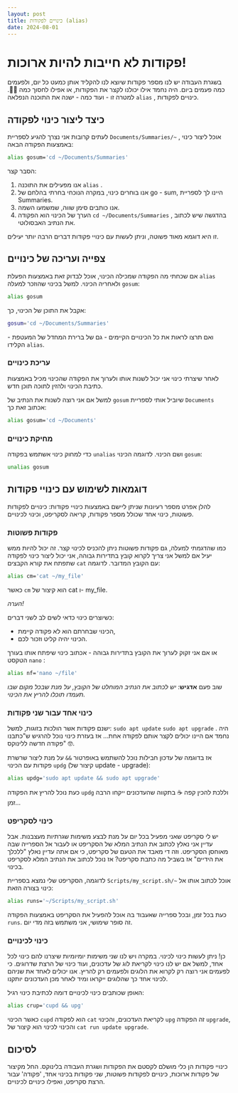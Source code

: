 ```yaml
---
layout: post
title: כינויים לפקודות (alias)
date: 2024-08-01
---
```


# פקודות לא חייבות להיות ארוכות!
בשגרת העבודה יש לנו מספר פקודות שיוצא לנו להקליד אותן כמעט כל יום, ולפעמים כמה פעמים ביום. היה נחמד אילו יכולנו לקצר את הפקודות, או אפילו לחסוך כמה 🤏🏻. למטרה זו - ועוד כמה - ישנה את התוכנה הנפלאה `alias` , כינויים לפקודות.

## כיצד ליצור כינוי לפקודה
לעתים קרובות אני נצרך להגיע לספריית `Documents/Summaries/~` , אוכל ליצור כינוי באמצעות הפקודה הבאה:

```sh
alias gosum='cd ~/Documents/Summaries'
```

הסבר קצר:

1. אנו מפעילים את התוכנה `alias` .
2. אנו בוחרים כינוי, במקרה הנוכחי בחרתי בהלחם של go - sum, היינו לך לספריית Summaries.
3. אנו כותבים סימן שווה, שמשמעו השמה.
4. הערך של הכינוי הוא הפקודה `cd ~/Documents/Summaries` , בהדגשה שיש לכתוב את הנתיב האבסולוטי.

זו היא דוגמא מאוד פשוטה, וניתן לעשות עם כינויי פקודות דברים הרבה יותר יעילים.

## צפייה ועריכה של כינויים
אם שכחתי מה הפקודה שמכילה הכינוי, אוכל לבדוק זאת באמצעות הפעלת `alias` ולאחריה הכינוי. למשל בכינוי שהוזכר למעלה `gosum`:

```sh
alias gosum
```

אקבל את התוכן של הכינוי, כך:

```sh
gosum='cd ~/Documents/Summaries'
```

ואם תרצו לראות את כל הכינויים הקיימים - גם של ברירת המחדל של המעטפת - הקלידו `alias`.

### עריכת כינויים
לאחר שיצרתי כינוי אני יכול לשנות אותו ולערוך את הפקודה שהכינוי מכיל באמצעות כתיבת הכינוי ולהזין לתוכה תוכן חדש.

למשל אם אני רוצה לשנות את הנתיב של `gosum` שיוביל אותי לספריית `Documents` אכתוב זאת כך:

```sh
alias gosum='cd ~/Documents'
```

### מחיקת כינויים
כדי למחוק כינוי אשתמש בפקודה `unalias` ושם הכינוי. לדוגמה הכינוי `gosum`:

```sh
unalias gosum
```

## דוגמאות לשימוש עם כינויי פקודות
להלן אפרט מספר רעיונות שניתן ליישם באמצעות כינויי פקודות: כינויים לפקודות פשוטות, כינוי אחד שכולל מספר פקודות, קריאה לסקריפט, וכינוי לכינויים.

### פקודות פשוטות
כמו שהדגמתי למעלה, גם פקודות פשוטות ניתן להכניס לכינוי קצר. זה יכול להיות ממש יעיל אם למשל אני צריך לקרוא קובץ בתדירות גבוהה, אני יכול ליצור כינוי לפקודה שתפתח את קורא הקבצים `cat` עם הקובץ המדובר. לדוגמה:

```sh
alias cm='cat ~/my_file'
```

כאשר `cm` הוא קיצור של cat ו- my_file.

*הערה!*

כשיוצרים כינוי כדאי לשים לב לשני דברים:
* הכינוי שבחרתם הוא לא פקודה קיימת, 
* הכינוי יהיה קליט וזכור לכם.

או אם אני זקוק לערוך את הקובץ בתדירות גבוהה - אכתוב כינוי שיפתח אותו בעורך הטקסט `nano` :

```sh
alias nf='nano ~/file'
```

שוב פעם **אדגיש**: *יש לכתוב את הנתיב המוחלט של הקובץ, על מנת שבכל מקום שבו תעמדו תוכלו להריץ את הכינוי.*

### כינוי אחד עבור שני פקודות
ישנם פקודות אשר הולכות בזוגות, למשל: `sudo apt update` `sudo apt upgrade` . היה נחמד אם היינו יכולים לקצר אותם לפקודה אחת... אז בעזרת כינוי נוכל להרגיש ש"כתבנו פקודה חדשה ללינוקס" 🤓.

אז בדוגמה של עדכון חבילות נוכל להשתמש באופרטור `&&` על מנת ליצור שרשרת פקודות עם הכינוי `updg` (קיצור של update - upgrade): 

```sh
alias updg='sudo apt update && sudo apt upgrade'
```

כעת נוכל להריץ את הפקודה `updg` וללכת להכין קפה ☕ בתקווה שהעדכונים ייקחו הרבה זמן... 

### כינוי לסקריפט
יש לי סקריפט שאני מפעיל בכל יום על מנת לבצע משימות שגרתיות מעצבנות. אבל עדיין אני נאלץ לכתוב את הנתיב המלא של הסקריפט או לעבור אל הספרייה שבה מאוחסן הסקריפט. וזה די מאבד את הטעם של סקריפט, כי אם אתה עדיין נאלץ "ללכלך את הידיים" אז בשביל מה כתבת סקריפט? אז נוכל לכתוב את הנתיב המלא לסקריפט בכינוי.

לדוגמה, הסקריפט שלי נמצא בספריית `Scripts/my_script.sh/~` אוכל לכתוב אותו אל כינוי בצורה הזאת:

```sh
alias runs='~/Scripts/my_script.sh'
```

כעת בכל זמן, ובכל ספרייה שאעבוד בה אוכל להפעיל את הסקריפט באמצעות הפקודה `runs`. זה סופר שימושי, אני משתמש בזה מדי יום.

### כינוי לכינויים
כן! ניתן לעשות כינוי לכינוי. במקרה ויש לנו שני משימות יומיומיות שיצרנו להם כינוי לכל אחד, למשל אם יש לנו כינוי לקריאת לוג של עדכונים, ועוד כינוי של הרצת שדרוגים. כי לפעמים אני רוצה רק לקרוא את הלוגים ולפעמים רק להריץ. אנו יכולים לאחד את שניהם לכינוי אחד כך שהלוגים ייקראו ומיד לאחר מכן העדכונים יותקנו. 

האופן שכותבים כינוי לכינויים דומה לכתיבת כינוי רגיל:

```sh
alias crup='cupd && upg'
```

כאשר הכינוי `cupd` הוא לפקודה `cat` לקריאת העדכונים, והכינוי `upg` זה הפקודה `upgrade`, והכינוי לכינוי הוא קיצור של `cat run update upgrade`.

## לסיכום
כינויי פקודות הן כלי מושלם לקסטם את הפקודות ושגרת העבודה בלינוקס. החל מקיצור של פקודות ארוכות, כינויים לפקודות פשוטות, שני פקודות בכינוי אחד, 'פקודה' עבור הרצת סקריפט, ואפילו כינויים לכינויים.
